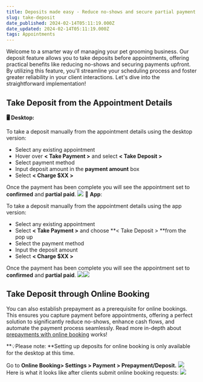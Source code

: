 ```yaml
---
title: Deposits made easy - Reduce no-shows and secure partial payment ahead of time
slug: take-deposit
date_published: 2024-02-14T05:11:19.000Z
date_updated: 2024-02-14T05:11:19.000Z
tags: Appointments
---
```


Welcome to a smarter way of managing your pet grooming business. Our deposit feature allows you to take deposits before appointments, offering practical benefits like reducing no-shows and securing payments upfront. By utilizing this feature, you'll streamline your scheduling process and foster greater reliability in your client interactions. Let's dive into the straightforward implementation!

## Take Deposit from the Appointment Details

**🖥️ Desktop:**

To take a deposit manually from the appointment details using the desktop version:

- Select any existing appointment
- Hover over **< Take Payment >** and select **< Take Deposit >**
- Select payment method
- Input deposit amount in the **payment amount** box
- Select **< Charge $XX >**

Once the payment has been complete you will see the appointment set to **confirmed** and **partial paid**.
![](__GHOST_URL__/content/images/2024/02/CleanShot-2024-02-13-at-20.39.39.gif)
📱 **App**:

To take a deposit manually from the appointment details using the app version:

- Select any existing appointment
- Select **< Take Payment >** and choose **< Take Deposit > **from the pop up
- Select the payment method
- Input the deposit amount
- Select **< Charge $XX >**

Once the payment has been complete you will see the appointment set to **confirmed** and **partial paid**.
![](__GHOST_URL__/content/images/2024/02/image-23.png)![](__GHOST_URL__/content/images/2024/02/image-24.png)
## Take Deposit through Online Booking

You can also establish prepayment as a prerequisite for online bookings. This ensures you capture payment before appointments, offering a perfect solution to significantly reduce no-shows, enhance cash flows, and automate the payment process seamlessly. Read more in-depth about [prepayments with online booking](__GHOST_URL__/moego-prepayment/) works!

**💡Please note: **Setting up deposits for online booking is only available for the desktop at this time.

Go to **Online Booking> Settings > Payment > Prepayment/Deposit.**
![](__GHOST_URL__/content/images/2023/08/Frame-427319939.png)
Here is what it looks like after clients submit online booking requests:
![](__GHOST_URL__/content/images/2023/08/Frame-427319940-1.png)
